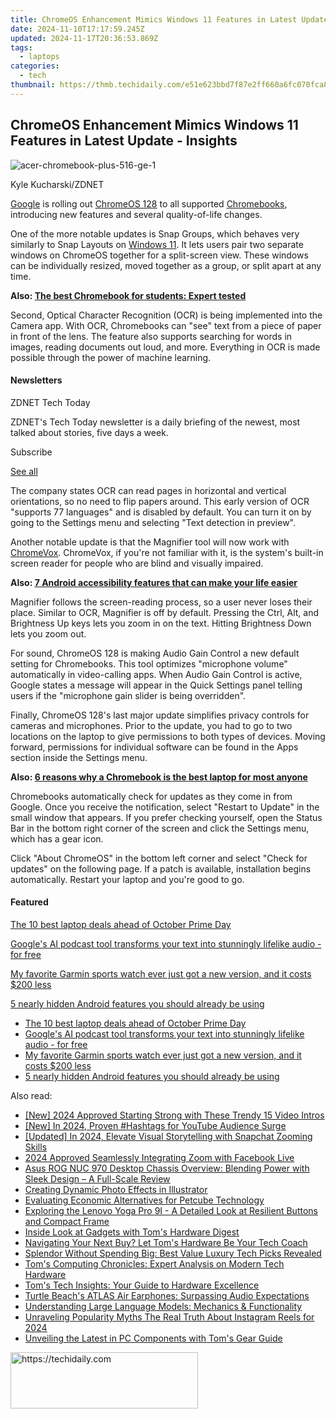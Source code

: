 ```yaml
---
title: ChromeOS Enhancement Mimics Windows 11 Features in Latest Update - Insights
date: 2024-11-10T17:17:59.245Z
updated: 2024-11-17T20:36:53.869Z
tags:
  - laptops
categories:
  - tech
thumbnail: https://thmb.techidaily.com/e51e623bbd7f87e2ff660a6fc070fca8d466d4d3f6c324fafe071963e5716ae7.jpg
---
```


## ChromeOS Enhancement Mimics Windows 11 Features in Latest Update - Insights

![acer-chromebook-plus-516-ge-1](https://www.zdnet.com/a/img/resize/86a23593de4de5b3ebf6f80ebdce483f3aa4d982/2024/05/26/334550a8-6f1b-4735-8a38-38704febacf0/acer-chromebook-plus-516-ge-1.jpg?auto=webp&width=1280)

Kyle Kucharski/ZDNET

[Google](https://www.zdnet.com/topic/google/) is rolling out [ChromeOS 128](https://support.google.com/chromebook/thread/294872789/introducing-chromeos-m128-to-the-stable-channel) to all supported [Chromebooks](https://www.zdnet.com/article/best-chromebook-for-students/), introducing new features and several quality-of-life changes. 

One of the more notable updates is Snap Groups, which behaves very similarly to Snap Layouts on [Windows 11](https://www.zdnet.com/topic/windows-11/). It lets users pair two separate windows on ChromeOS together for a split-screen view. These windows can be individually resized, moved together as a group, or split apart at any time.

**Also: [The best Chromebook for students: Expert tested](https://www.zdnet.com/article/best-chromebook-for-students/)**

Second, Optical Character Recognition (OCR) is being implemented into the Camera app. With OCR, Chromebooks can "see" text from a piece of paper in front of the lens. The feature also supports searching for words in images, reading documents out loud, and more. Everything in OCR is made possible through the power of machine learning. 

#### Newsletters

ZDNET Tech Today

ZDNET's Tech Today newsletter is a daily briefing of the newest, most talked about stories, five days a week.

 Subscribe

[See all](https://www.zdnet.com/newsletters/)

The company states OCR can read pages in horizontal and vertical orientations, so no need to flip papers around. This early version of OCR "supports 77 languages" and is disabled by default. You can turn it on by going to the Settings menu and selecting "Text detection in preview". 

Another notable update is that the Magnifier tool will now work with [ChromeVox](https://support.google.com/chromebook/answer/7031755?hl=en). ChromeVox, if you're not familiar with it, is the system's built-in screen reader for people who are blind and visually impaired. 

**Also: [7 Android accessibility features that can make your life easier](https://www.zdnet.com/article/7-android-accessibility-features-that-can-make-your-life-easier/)**

Magnifier follows the screen-reading process, so a user never loses their place. Similar to OCR, Magnifier is off by default. Pressing the Ctrl, Alt, and Brightness Up keys lets you zoom in on the text. Hitting Brightness Down lets you zoom out.

For sound, ChromeOS 128 is making Audio Gain Control a new default setting for Chromebooks. This tool optimizes "microphone volume" automatically in video-calling apps. When Audio Gain Control is active, Google states a message will appear in the Quick Settings panel telling users if the "microphone gain slider is being overridden". 

Finally, ChromeOS 128's last major update simplifies privacy controls for cameras and microphones. Prior to the update, you had to go to two locations on the laptop to give permissions to both types of devices. Moving forward, permissions for individual software can be found in the Apps section inside the Settings menu.

**Also: [6 reasons why a Chromebook is the best laptop for most anyone](https://www.zdnet.com/article/6-reasons-why-a-chromebook-is-the-best-laptop-for-most-anyone/)**

Chromebooks automatically check for updates as they come in from Google. Once you receive the notification, select "Restart to Update" in the small window that appears. If you prefer checking yourself, open the Status Bar in the bottom right corner of the screen and click the Settings menu, which has a gear icon.

Click "About ChromeOS" in the bottom left corner and select "Check for updates" on the following page. If a patch is available, installation begins automatically. Restart your laptop and you're good to go.

#### Featured

[The 10 best laptop deals ahead of October Prime Day](https://www.zdnet.com/article/best-early-prime-day-laptop-deals-2024/ "The 10 best laptop deals ahead of October Prime Day")

[Google's AI podcast tool transforms your text into stunningly lifelike audio - for free](https://www.zdnet.com/article/googles-ai-podcast-tool-transforms-your-text-into-stunningly-lifelike-audio-for-free/ "Google's AI podcast tool transforms your text into stunningly lifelike audio - for free")

[My favorite Garmin sports watch ever just got a new version, and it costs $200 less](https://www.zdnet.com/article/my-favorite-garmin-sports-watch-ever-just-got-a-new-version-and-it-costs-200-less/ "My favorite Garmin sports watch ever just got a new version, and it costs $200 less")

[5 nearly hidden Android features you should already be using](https://www.zdnet.com/article/5-nearly-hidden-android-features-you-should-already-be-using/ "5 nearly hidden Android features you should already be using")

* [The 10 best laptop deals ahead of October Prime Day](https://www.zdnet.com/article/best-early-prime-day-laptop-deals-2024/ "The 10 best laptop deals ahead of October Prime Day")
* [Google's AI podcast tool transforms your text into stunningly lifelike audio - for free](https://www.zdnet.com/article/googles-ai-podcast-tool-transforms-your-text-into-stunningly-lifelike-audio-for-free/ "Google's AI podcast tool transforms your text into stunningly lifelike audio - for free")
* [My favorite Garmin sports watch ever just got a new version, and it costs $200 less](https://www.zdnet.com/article/my-favorite-garmin-sports-watch-ever-just-got-a-new-version-and-it-costs-200-less/ "My favorite Garmin sports watch ever just got a new version, and it costs $200 less")
* [5 nearly hidden Android features you should already be using](https://www.zdnet.com/article/5-nearly-hidden-android-features-you-should-already-be-using/ "5 nearly hidden Android features you should already be using")

<ins class="adsbygoogle"
     style="display:block"
     data-ad-format="autorelaxed"
     data-ad-client="ca-pub-7571918770474297"
     data-ad-slot="1223367746"></ins>

<ins class="adsbygoogle"
     style="display:block"
     data-ad-client="ca-pub-7571918770474297"
     data-ad-slot="8358498916"
     data-ad-format="auto"
     data-full-width-responsive="true"></ins>

<span class="atpl-alsoreadstyle">Also read:</span>
<div><ul>
<li><a href="https://youtube-zero.techidaily.com/024-approved-starting-strong-with-these-trendy-15-video-intros/"><u>[New] 2024 Approved Starting Strong with These Trendy 15 Video Intros</u></a></li>
<li><a href="https://youtube-lab.techidaily.com/n-2024-proven-hashtags-for-youtube-audience-surge/"><u>[New] In 2024, Proven #Hashtags for YouTube Audience Surge</u></a></li>
<li><a href="https://fox-info.techidaily.com/updated-in-2024-elevate-visual-storytelling-with-snapchat-zooming-skills/"><u>[Updated] In 2024, Elevate Visual Storytelling with Snapchat Zooming Skills</u></a></li>
<li><a href="https://extra-support.techidaily.com/2024-approved-seamlessly-integrating-zoom-with-facebook-live/"><u>2024 Approved Seamlessly Integrating Zoom with Facebook Live</u></a></li>
<li><a href="https://hardware-reviews.techidaily.com/asus-rog-nuc-970-desktop-chassis-overview-blending-power-with-sleek-design-a-full-scale-review/"><u>Asus ROG NUC 970 Desktop Chassis Overview: Blending Power with Sleek Design – A Full-Scale Review</u></a></li>
<li><a href="https://article-files.techidaily.com/creating-dynamic-photo-effects-in-illustrator/"><u>Creating Dynamic Photo Effects in Illustrator</u></a></li>
<li><a href="https://buynow-marvelous.techidaily.com/evaluating-economic-alternatives-for-petcube-technology/"><u>Evaluating Economic Alternatives for Petcube Technology</u></a></li>
<li><a href="https://hardware-reviews.techidaily.com/exploring-the-lenovo-yoga-pro-9i-a-detailed-look-at-resilient-buttons-and-compact-frame/"><u>Exploring the Lenovo Yoga Pro 9I - A Detailed Look at Resilient Buttons and Compact Frame</u></a></li>
<li><a href="https://hardware-reviews.techidaily.com/inside-look-at-gadgets-with-toms-hardware-digest/"><u>Inside Look at Gadgets with Tom's Hardware Digest</u></a></li>
<li><a href="https://hardware-reviews.techidaily.com/navigating-your-next-buy-let-toms-hardware-be-your-tech-coach/"><u>Navigating Your Next Buy? Let Tom's Hardware Be Your Tech Coach</u></a></li>
<li><a href="https://tech-renaissance.techidaily.com/splendor-without-spending-big-best-value-luxury-tech-picks-revealed/"><u>Splendor Without Spending Big: Best Value Luxury Tech Picks Revealed</u></a></li>
<li><a href="https://hardware-reviews.techidaily.com/toms-computing-chronicles-expert-analysis-on-modern-tech-hardware/"><u>Tom's Computing Chronicles: Expert Analysis on Modern Tech Hardware</u></a></li>
<li><a href="https://hardware-reviews.techidaily.com/toms-tech-insights-your-guide-to-hardware-excellence/"><u>Tom's Tech Insights: Your Guide to Hardware Excellence</u></a></li>
<li><a href="https://hardware-reviews.techidaily.com/turtle-beachs-atlas-air-earphones-surpassing-audio-expectations/"><u>Turtle Beach's ATLAS Air Earphones: Surpassing Audio Expectations</u></a></li>
<li><a href="https://tech-haven.techidaily.com/understanding-large-language-models-mechanics-and-functionality/"><u>Understanding Large Language Models: Mechanics & Functionality</u></a></li>
<li><a href="https://instagram-videos.techidaily.com/unraveling-popularity-myths-the-real-truth-about-instagram-reels-for-2024/"><u>Unraveling Popularity Myths The Real Truth About Instagram Reels for 2024</u></a></li>
<li><a href="https://hardware-reviews.techidaily.com/unveiling-the-latest-in-pc-components-with-toms-gear-guide/"><u>Unveiling the Latest in PC Components with Tom's Gear Guide</u></a></li>
</ul></div>

<!-- affiliate ads begin -->
<a href="https://aligracehair.sjv.io/c/5597632/1880927/19272" target="_top" id="1880927">
  <img src="//a.impactradius-go.com/display-ad/19272-1880927" border="0" alt="https://techidaily.com" width="300" height="90"/>
</a>
<img height="0" width="0" src="https://aligracehair.sjv.io/i/5597632/1880927/19272" style="position:absolute;visibility:hidden;" border="0" />
<!-- affiliate ads end -->

